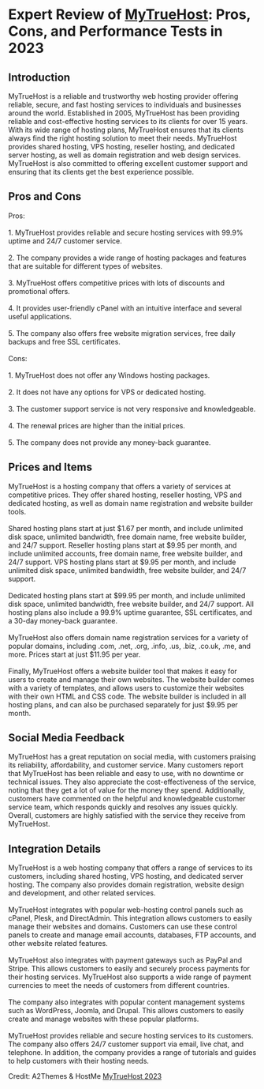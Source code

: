 <h1>Expert Review of <a href="https://a2themes.com/mytruehost-reviews">MyTrueHost</a>: Pros, Cons, and Performance Tests in 2023</h1>
<h2>Introduction</h2>
MyTrueHost is a reliable and trustworthy web hosting provider offering reliable, secure, and fast hosting services to individuals and businesses around the world. Established in 2005, MyTrueHost has been providing reliable and cost-effective hosting services to its clients for over 15 years. With its wide range of hosting plans, MyTrueHost ensures that its clients always find the right hosting solution to meet their needs. MyTrueHost provides shared hosting, VPS hosting, reseller hosting, and dedicated server hosting, as well as domain registration and web design services. MyTrueHost is also committed to offering excellent customer support and ensuring that its clients get the best experience possible.
<h2>Pros and Cons</h2>
Pros:<br><br>1. MyTrueHost provides reliable and secure hosting services with 99.9% uptime and 24/7 customer service.<br><br>2. The company provides a wide range of hosting packages and features that are suitable for different types of websites.<br><br>3. MyTrueHost offers competitive prices with lots of discounts and promotional offers.<br><br>4. It provides user-friendly cPanel with an intuitive interface and several useful applications.<br><br>5. The company also offers free website migration services, free daily backups and free SSL certificates.<br><br>Cons:<br><br>1. MyTrueHost does not offer any Windows hosting packages.<br><br>2. It does not have any options for VPS or dedicated hosting.<br><br>3. The customer support service is not very responsive and knowledgeable.<br><br>4. The renewal prices are higher than the initial prices.<br><br>5. The company does not provide any money-back guarantee.
<h2>Prices and Items</h2>
MyTrueHost is a hosting company that offers a variety of services at competitive prices. They offer shared hosting, reseller hosting, VPS and dedicated hosting, as well as domain name registration and website builder tools. <br><br>Shared hosting plans start at just $1.67 per month, and include unlimited disk space, unlimited bandwidth, free domain name, free website builder, and 24/7 support. Reseller hosting plans start at $9.95 per month, and include unlimited accounts, free domain name, free website builder, and 24/7 support. VPS hosting plans start at $9.95 per month, and include unlimited disk space, unlimited bandwidth, free website builder, and 24/7 support.<br><br>Dedicated hosting plans start at $99.95 per month, and include unlimited disk space, unlimited bandwidth, free website builder, and 24/7 support. All hosting plans also include a 99.9% uptime guarantee, SSL certificates, and a 30-day money-back guarantee.<br><br>MyTrueHost also offers domain name registration services for a variety of popular domains, including .com, .net, .org, .info, .us, .biz, .co.uk, .me, and more. Prices start at just $11.95 per year.<br><br>Finally, MyTrueHost offers a website builder tool that makes it easy for users to create and manage their own websites. The website builder comes with a variety of templates, and allows users to customize their websites with their own HTML and CSS code. The website builder is included in all hosting plans, and can also be purchased separately for just $9.95 per month.
<h2>Social Media Feedback</h2>
MyTrueHost has a great reputation on social media, with customers praising its reliability, affordability, and customer service. Many customers report that MyTrueHost has been reliable and easy to use, with no downtime or technical issues. They also appreciate the cost-effectiveness of the service, noting that they get a lot of value for the money they spend. Additionally, customers have commented on the helpful and knowledgeable customer service team, which responds quickly and resolves any issues quickly. Overall, customers are highly satisfied with the service they receive from MyTrueHost.
<h2>Integration Details</h2>
MyTrueHost is a web hosting company that offers a range of services to its customers, including shared hosting, VPS hosting, and dedicated server hosting. The company also provides domain registration, website design and development, and other related services.<br><br>MyTrueHost integrates with popular web-hosting control panels such as cPanel, Plesk, and DirectAdmin. This integration allows customers to easily manage their websites and domains. Customers can use these control panels to create and manage email accounts, databases, FTP accounts, and other website related features.<br><br>MyTrueHost also integrates with payment gateways such as PayPal and Stripe. This allows customers to easily and securely process payments for their hosting services. MyTrueHost also supports a wide range of payment currencies to meet the needs of customers from different countries.<br><br>The company also integrates with popular content management systems such as WordPress, Joomla, and Drupal. This allows customers to easily create and manage websites with these popular platforms.<br><br>MyTrueHost provides reliable and secure hosting services to its customers. The company also offers 24/7 customer support via email, live chat, and telephone. In addition, the company provides a range of tutorials and guides to help customers with their hosting needs.
<p>Credit: A2Themes & HostMe <a href="https://a2themes.com/mytruehost-reviews">MyTrueHost 2023</a></p>
